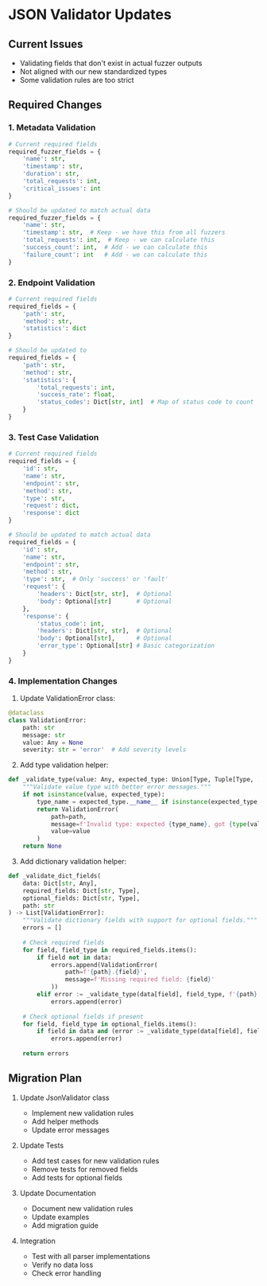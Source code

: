 # JSON Validator Updates

## Current Issues
- Validating fields that don't exist in actual fuzzer outputs
- Not aligned with our new standardized types
- Some validation rules are too strict

## Required Changes

### 1. Metadata Validation
```python
# Current required fields
required_fuzzer_fields = {
    'name': str,
    'timestamp': str,
    'duration': str,
    'total_requests': int,
    'critical_issues': int
}

# Should be updated to match actual data
required_fuzzer_fields = {
    'name': str,
    'timestamp': str,  # Keep - we have this from all fuzzers
    'total_requests': int,  # Keep - we can calculate this
    'success_count': int,  # Add - we can calculate this
    'failure_count': int   # Add - we can calculate this
}
```

### 2. Endpoint Validation
```python
# Current required fields
required_fields = {
    'path': str,
    'method': str,
    'statistics': dict
}

# Should be updated to
required_fields = {
    'path': str,
    'method': str,
    'statistics': {
        'total_requests': int,
        'success_rate': float,
        'status_codes': Dict[str, int]  # Map of status code to count
    }
}
```

### 3. Test Case Validation
```python
# Current required fields
required_fields = {
    'id': str,
    'name': str,
    'endpoint': str,
    'method': str,
    'type': str,
    'request': dict,
    'response': dict
}

# Should be updated to match actual data
required_fields = {
    'id': str,
    'name': str,
    'endpoint': str,
    'method': str,
    'type': str,  # Only 'success' or 'fault'
    'request': {
        'headers': Dict[str, str],  # Optional
        'body': Optional[str]       # Optional
    },
    'response': {
        'status_code': int,
        'headers': Dict[str, str],  # Optional
        'body': Optional[str],      # Optional
        'error_type': Optional[str] # Basic categorization
    }
}
```

### 4. Implementation Changes

1. Update ValidationError class:
```python
@dataclass
class ValidationError:
    path: str
    message: str
    value: Any = None
    severity: str = 'error'  # Add severity levels
```

2. Add type validation helper:
```python
def _validate_type(value: Any, expected_type: Union[Type, Tuple[Type, ...]], path: str) -> Optional[ValidationError]:
    """Validate value type with better error messages."""
    if not isinstance(value, expected_type):
        type_name = expected_type.__name__ if isinstance(expected_type, type) else str(expected_type)
        return ValidationError(
            path=path,
            message=f'Invalid type: expected {type_name}, got {type(value).__name__}',
            value=value
        )
    return None
```

3. Add dictionary validation helper:
```python
def _validate_dict_fields(
    data: Dict[str, Any],
    required_fields: Dict[str, Type],
    optional_fields: Dict[str, Type],
    path: str
) -> List[ValidationError]:
    """Validate dictionary fields with support for optional fields."""
    errors = []
    
    # Check required fields
    for field, field_type in required_fields.items():
        if field not in data:
            errors.append(ValidationError(
                path=f'{path}.{field}',
                message=f'Missing required field: {field}'
            ))
        elif error := _validate_type(data[field], field_type, f'{path}.{field}'):
            errors.append(error)
            
    # Check optional fields if present
    for field, field_type in optional_fields.items():
        if field in data and (error := _validate_type(data[field], field_type, f'{path}.{field}')):
            errors.append(error)
            
    return errors
```

## Migration Plan

1. Update JsonValidator class
   - Implement new validation rules
   - Add helper methods
   - Update error messages

2. Update Tests
   - Add test cases for new validation rules
   - Remove tests for removed fields
   - Add tests for optional fields

3. Update Documentation
   - Document new validation rules
   - Update examples
   - Add migration guide

4. Integration
   - Test with all parser implementations
   - Verify no data loss
   - Check error handling